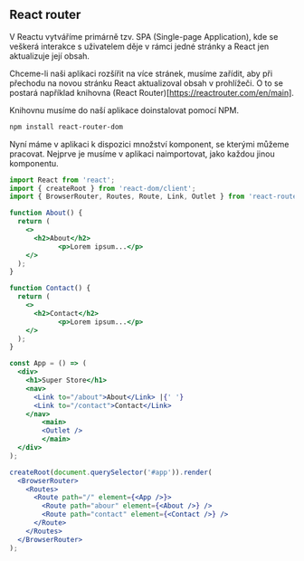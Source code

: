 ## React router

V Reactu vytváříme primárně tzv. SPA (Single-page Application), kde se veškerá interakce s uživatelem děje v rámci jedné stránky a React jen aktualizuje její obsah.

Chceme-li naši aplikaci rozšířit na více stránek, musíme zařídit, aby při přechodu na novou stránku React aktualizoval obsah v prohlížeči. O to se postará například knihovna (React Router)[https://reactrouter.com/en/main].

Knihovnu musíme do naší aplikace doinstalovat pomocí NPM.

```sh
npm install react-router-dom
```

Nyní máme v aplikaci k dispozici množství komponent, se kterými můžeme pracovat. Nejprve je musíme v aplikaci naimportovat, jako každou jinou komponentu.

```jsx
import React from 'react';
import { createRoot } from 'react-dom/client';
import { BrowserRouter, Routes, Route, Link, Outlet } from 'react-router-dom';

function About() {
  return (
    <>
      <h2>About</h2>
			<p>Lorem ipsum...</p>
    </>
  );
}

function Contact() {
  return (
    <>
      <h2>Contact</h2>
			<p>Lorem ipsum...</p>
    </>
  );
}

const App = () => (
  <div>
    <h1>Super Store</h1>
    <nav>
      <Link to="/about">About</Link> |{' '}
      <Link to="/contact">Contact</Link>
    </nav>
		<main>
    	<Outlet />
		</main>
  </div>
);

createRoot(document.querySelector('#app')).render(
  <BrowserRouter>
    <Routes>
      <Route path="/" element={<App />}>
        <Route path="abour" element={<About />} />
        <Route path="contact" element={<Contact />} />
      </Route>
    </Routes>
  </BrowserRouter>
);
```

